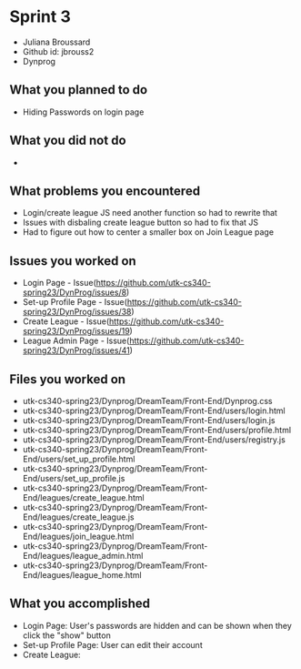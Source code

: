 # Sprint 3
* Juliana Broussard
* Github id: jbrouss2
* Dynprog

## What you planned to do
* Hiding Passwords on login page

## What you did not do
* 

## What problems you encountered
* Login/create league JS need another function so had to rewrite that
* Issues with disbaling create league button so had to fix that JS
* Had to figure out how to center a smaller box on Join League page

## Issues you worked on
* Login Page - Issue(https://github.com/utk-cs340-spring23/DynProg/issues/8)
* Set-up Profile Page - Issue(https://github.com/utk-cs340-spring23/DynProg/issues/38)
* Create League - Issue(https://github.com/utk-cs340-spring23/DynProg/issues/19)
* League Admin Page - Issue(https://github.com/utk-cs340-spring23/DynProg/issues/41)

## Files you worked on
* utk-cs340-spring23/Dynprog/DreamTeam/Front-End/Dynprog.css
* utk-cs340-spring23/Dynprog/DreamTeam/Front-End/users/login.html
* utk-cs340-spring23/Dynprog/DreamTeam/Front-End/users/login.js
* utk-cs340-spring23/Dynprog/DreamTeam/Front-End/users/profile.html
* utk-cs340-spring23/Dynprog/DreamTeam/Front-End/users/registry.js
* utk-cs340-spring23/Dynprog/DreamTeam/Front-End/users/set_up_profile.html
* utk-cs340-spring23/Dynprog/DreamTeam/Front-End/users/set_up_profile.js
* utk-cs340-spring23/Dynprog/DreamTeam/Front-End/leagues/create_league.html
* utk-cs340-spring23/Dynprog/DreamTeam/Front-End/leagues/create_league.js
* utk-cs340-spring23/Dynprog/DreamTeam/Front-End/leagues/join_league.html
* utk-cs340-spring23/Dynprog/DreamTeam/Front-End/leagues/league_admin.html
* utk-cs340-spring23/Dynprog/DreamTeam/Front-End/leagues/league_home.html

## What you accomplished
* Login Page: User's passwords are hidden and can be shown when they click the "show" button
* Set-up Profile Page: User can edit their account
* Create League: 
